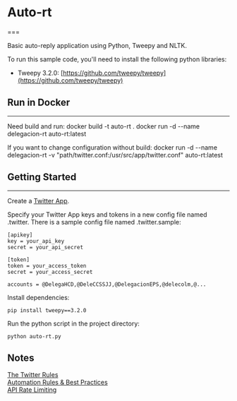 # Auto-rt
===

Basic auto-reply application using Python, Tweepy and NLTK.

To run this sample code, you'll need to install the following python libraries:

- Tweepy 3.2.0: [https://github.com/tweepy/tweepy](https://github.com/tweepy/tweepy) 

## Run in Docker
---
Need build and run:
docker build -t auto-rt .
docker run -d --name delegacion-rt auto-rt:latest

If you want to change configuration without build:
docker run -d --name delegacion-rt -v "path/twitter.conf:/usr/src/app/twitter.conf" auto-rt:latest


## Getting Started
---
Create a [Twitter App](https://apps.twitter.com/).

Specify your Twitter App keys and tokens in a new config file named .twitter. There is a sample config file named .twitter.sample:

```
[apikey]
key = your_api_key
secret = your_api_secret

[token]
token = your_access_token
secret = your_access_secret

accounts = @DelegaHCD,@DeleCCSSJJ,@DelegacionEPS,@delecolm,@...

```

Install dependencies:

```
pip install tweepy==3.2.0
```

Run the python script in the project directory:

```
python auto-rt.py
```

Notes
-----


[The Twitter Rules](https://support.twitter.com/articles/18311-the-twitter-rules)<br/>
[Automation Rules & Best Practices](https://support.twitter.com/articles/76915)<br/>
[API Rate Limiting](https://dev.twitter.com/rest/public/rate-limits)